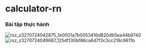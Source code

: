 # calculator-rn

### Bài tập thực hành

![rsz_z3270724042875_1e0001a7b0053416d820db5ea44b9740](https://user-images.githubusercontent.com/86874072/159017425-77261510-7d97-4888-a18f-d4c8d589bed1.jpg)
![rsz_z3270724049687_125df130bf86ca6d7f3c3cc218c9611b](https://user-images.githubusercontent.com/86874072/159017630-f598a4ac-c7b5-416a-ac7b-f9bec79ef6fa.jpg)
